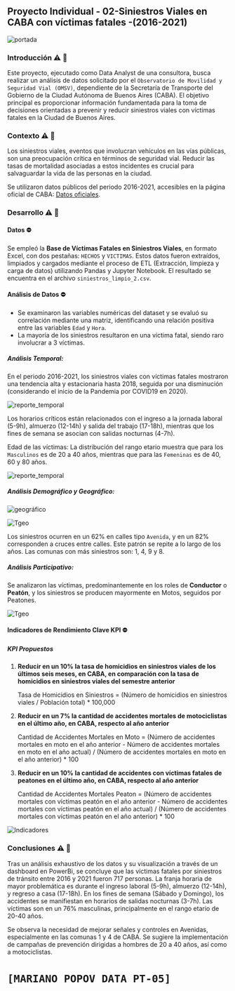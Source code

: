## **Proyecto Individual** - 02-Siniestros Viales en CABA con víctimas fatales -(2016-2021)

![portada](tmp\portada.jpg)

### **Introducción** ⚠️ 🚧

Este proyecto, ejecutado como Data Analyst de una consultora, busca realizar un análisis de datos solicitado por el `Observatorio de Movilidad y Seguridad Vial (OMSV)`, dependiente de la Secretaría de Transporte del Gobierno de la Ciudad Autónoma de Buenos Aires (CABA). El objetivo principal es proporcionar información fundamentada para la toma de decisiones orientadas a prevenir y reducir siniestros viales con víctimas fatales en la Ciudad de Buenos Aires.

### **Contexto** ⚠️ 🚧

Los siniestros viales, eventos que involucran vehículos en las vías públicas, son una preocupación crítica en términos de seguridad vial. Reducir las tasas de mortalidad asociadas a estos incidentes es crucial para salvaguardar la vida de las personas en la ciudad.

Se utilizaron datos públicos del periodo 2016-2021, accesibles en la página oficial de CABA: [Datos oficiales](https://data.buenosaires.gob.ar/dataset/victimas-siniestros-viales).

### **Desarrollo** ⚠️ 🚧

#### Datos ⛔

Se empleó la **Base de Víctimas Fatales en Siniestros Viales**, en formato Excel, con dos pestañas: `HECHOS` y `VICTIMAS`. Estos datos fueron extraídos, limpiados y cargados mediante el proceso de ETL (Extracción, limpieza y carga de datos) utilizando Pandas y Jupyter Notebook. El resultado se encuentra en el archivo `siniestros_limpio_2.csv`.

#### Análisis de Datos ⛔

- Se examinaron las variables numéricas del dataset y se evaluó su correlación mediante una matriz, identificando una relación positiva entre las variables `Edad` y `Hora`.
- La mayoría de los siniestros resultaron en una víctima fatal, siendo raro involucrar a 3 víctimas.

##### Análisis Temporal:

En el periodo 2016-2021, los siniestros viales con víctimas fatales mostraron una tendencia alta y estacionaria hasta 2018, seguida por una disminución (considerando el inicio de la Pandemia por COVID19 en 2020).

![reporte_temporal](tmp/img/reporte_temporal.png)


Los horarios críticos están relacionados con el ingreso a la jornada laboral (5-9h), almuerzo (12-14h) y salida del trabajo (17-18h), mientras que los fines de semana se asocian con salidas nocturnas (4-7h).

Edad de las víctimas: La distribución del rango etario muestra que para los `Masculinos` es de 20 a 40 años, mientras que para las `Femeninas` es de 40, 60 y 80 años.

![reporte_temporal](tmp/img/hora_sexo.png)


##### Análisis Demográfico y Geográfico:

![geográfico](tmp/img/geo.png)

![Tgeo](tmp/img/tipo_calle.png)

Los siniestros ocurren en un 62% en calles tipo `Avenida`, y en un 82% corresponden a cruces entre calles. Este patrón se repite a lo largo de los años. Las comunas con más siniestros son: 1, 4, 9 y 8.

##### Análisis Participativo:

Se analizaron las víctimas, predominantemente en los roles de **Conductor** o **Peatón**, y los siniestros se producen mayormente en Motos, seguidos por Peatones.

![Tgeo](tmp/img/victimas_tipo.png)

#### Indicadores de Rendimiento Clave KPI ⛔

##### KPI Propuestos

1. **Reducir en un 10% la tasa de homicidios en siniestros viales de los últimos seis meses, en CABA, en comparación con la tasa de homicidios en siniestros viales del semestre anterior**

   Tasa de Homicidios en Siniestros = (Número de homicidios en siniestros viales / Población total) * 100,000

2. **Reducir en un 7% la cantidad de accidentes mortales de motociclistas en el último año, en CABA, respecto al año anterior**

   Cantidad de Accidentes Mortales en Moto = (Número de accidentes mortales en moto en el año anterior - Número de accidentes mortales en moto en el año actual) / (Número de accidentes mortales en moto en el año anterior) * 100

3. **Reducir en un 10% la cantidad de accidentes con víctimas fatales de peatones en el último año, en CABA, respecto al año anterior**

   Cantidad de Accidentes Mortales Peaton = (Número de accidentes mortales con víctimas peatón en el año anterior - Número de accidentes mortales con víctimas peatón en el año actual) / (Número de accidentes mortales con víctimas peatón en el año anterior) * 100

![Indicadores](tmp/img/kpi.png)

### **Conclusiones** ⚠️ 🚧

Tras un análisis exhaustivo de los datos y su visualización a través de un dashboard en PowerBi, se concluye que las víctimas fatales por siniestros de tránsito entre 2016 y 2021 fueron 717 personas. La franja horaria de mayor problemática es durante el ingreso laboral (5-9h), almuerzo (12-14h), y regreso a casa (17-18h). En los fines de semana (Sábado y Domingo), los accidentes se manifiestan en horarios de salidas nocturnas (3-7h). Las víctimas son en un 76% masculinas, principalmente en el rango etario de 20-40 años.

Se observa la necesidad de mejorar señales y controles en Avenidas, especialmente en las comunas 1 y 4 de CABA. Se sugiere la implementación de campañas de prevención dirigidas a hombres de 20 a 40 años, así como a motociclistas.

# `[MARIANO POPOV DATA PT-05]`
